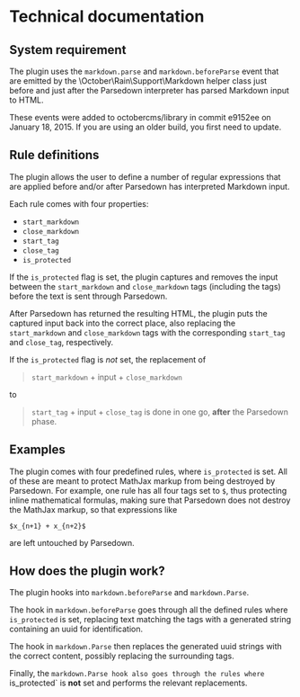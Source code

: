 # Technical documentation

## System requirement

The plugin uses the `markdown.parse` and `markdown.beforeParse`
event that are emitted by the \October\Rain\Support\Markdown
helper class just before and just after the Parsedown interpreter
has parsed Markdown input to HTML.

These events were added to octobercms/library in commit e9152ee on
January 18, 2015. If you are using an older build, you first need
to update.

## Rule definitions

The plugin allows the user to define a number of regular expressions
that are applied before and/or after Parsedown has interpreted Markdown
input.

Each rule comes with four properties:

* `start_markdown`
* `close_markdown`
* `start_tag`
* `close_tag`
* `is_protected`

If the `is_protected` flag is set, the plugin captures and removes the
input between  the `start_markdown` and `close_markdown` tags (including
the tags) before the text is sent through Parsedown.

After Parsedown has returned the resulting HTML, the plugin puts the
captured input back into the correct place, also replacing the `start_markdown`
and `close_markdown` tags with the corresponding `start_tag` and `close_tag`,
respectively.

If the `is_protected` flag is *not* set, the replacement of

> `start_markdown` + input + `close_markdown`

to

> `start_tag` + input + `close_tag`
is done in one go, **after** the Parsedown phase.

## Examples

The plugin comes with four predefined rules, where `is_protected` is set.
All of these are meant to protect MathJax markup from being destroyed
by Parsedown. For example, one rule has all four tags set to `$`, thus
protecting inline mathematical formulas, making sure that Parsedown
does not destroy the MathJax markup, so that expressions like

    $x_{n+1} + x_{n+2}$

are left untouched by Parsedown.

## How does the plugin work?

The plugin hooks into `markdown.beforeParse` and `markdown.Parse`.

The hook in `markdown.beforeParse` goes through all the defined rules
where `is_protected` is set, replacing text matching the tags with
a generated string containing an uuid for identification.

The hook in `markdown.Parse` then replaces the generated uuid strings
with the correct content, possibly replacing the surrounding tags.

Finally, the `markdown.Parse hook also goes through the rules where
`is_protected` is **not** set and performs the relevant replacements.
